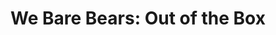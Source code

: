 ---
title: "We Bare Bears: Out of the Box"
client: Cartoon Network
developer: Killabunnies
image: WeBareBearsOutOfTheBox.jpg
link: http://www.cartoonnetworkhq.com/games/we-bare-bears-out-of-the-box
html5: http://www.cartoonnetworkhq.com/games/we-bare-bears-out-of-the-box
---
